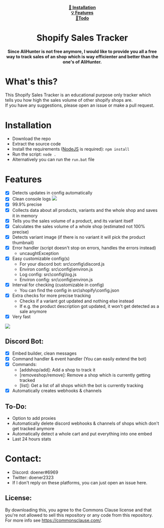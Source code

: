 <div align="center">

#### [📙 Installation](https://github.com/doener2323/Shopify-Live-Sales-Tracker#installation)<br/>[💡 Features](https://github.com/doener2323/Shopify-Live-Sales-Tracker#features)<br/>[📝Todo](https://github.com/doener2323/Shopify-Live-Sales-Tracker#to-do) </div>

<h1 align='center'>Shopify Sales Tracker</h1>

<p align="center">
    <strong>
        Since AliHunter is not free anymore, I would like to provide you all a free way to track sales of an shop which is way efficienter and better than the one's of AliHunter.
    </strong>
</p>

<h/>

# What's this?

This Shopify Sales Tracker is an educational purpose only tracker which tells you how high the sales volume of other shopify shops are.
<br>
If you have any suggestions, please open an issue or make a pull request.

# Installation

- Download the repo
- Extract the source code
- Install the requirements ([NodeJS](https://nodejs.org/en/download/) is required): `npm install`
- Run the script: `node .`
- Alternatively you can run the `run.bat` file

# Features

- [x] Detects updates in config automatically
- [x] Clean console logs
      ![](https://cdn.discordapp.com/attachments/833072466548359250/946052716906569768/unknown.png)
- [x] 99.9% precise
- [x] Collects data about all products, variants and the whole shop and saves it in memory
- [x] Tells you the sales volume of a product, and its variant itself
- [x] Calculates the sales volume of a whole shop (estimated not 100% precise)
- [x] Detects variant image (if there is no variant it will pick the product thumbnail)
- [x] Error handler (script doesn't stop on errors, handles the errors instead)
  - uncaughtException
- [x] Easy customizable config(s)
  - For your discord bot: src\\config\\discord.js
  - Environ config: src\\config\\environ.js
  - Log config: src\\config\\log.js
  - Environ config: src\\config\\environ.js
- [x] Interval for checking (customizable in config)
  - You can find the config in src\\shopify\\config.json
- [x] Extra checks for more precise tracking
  - Checks if a variant got updated and nothing else instead
  - If e.g. the product description got updated, it won't get detected as a sale anymore
- [x] Very fast

![](https://cdn.discordapp.com/attachments/833072466548359250/946047255926947920/unknown.png)

## Discord Bot:

- [x] Embed builder, clean messages
- [x] Command handler & event handler (You can easily extend the bot)
- [x] Commands:
  - [addshop/add]: Add a shop to track it
  - [removeshop/remove]: Remove a shop which is currently getting tracked
  - [list]: Get a list of all shops which the bot is currently tracking
- [x] Automatically creates webhooks & channels

## To-Do:

- Option to add proxies
- Automatically delete discord webhooks & channels of shops which don't get tracked anymore
- Automatically detect a whole cart and put everything into one embed
- Last 24 hours stats

# Contact:

- Discord: doener#6969
- Twitter: doener2323
- If I don't reply on these platforms, you can just open an issue here.

## License:

By downloading this, you agree to the Commons Clause license and that you're not allowed to sell this repository or any code from this repository. For more info see https://commonsclause.com/.
